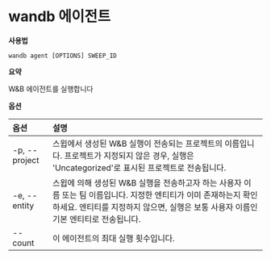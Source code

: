 
# wandb 에이전트

**사용법**

`wandb agent [OPTIONS] SWEEP_ID`

**요약**

W&B 에이전트를 실행합니다

**옵션**

| **옵션** | **설명** |
| :--- | :--- |
| -p, --project | 스윕에서 생성된 W&B 실행이 전송되는 프로젝트의 이름입니다. 프로젝트가 지정되지 않은 경우, 실행은 'Uncategorized'로 표시된 프로젝트로 전송됩니다. |
| -e, --entity | 스윕에 의해 생성된 W&B 실행을 전송하고자 하는 사용자 이름 또는 팀 이름입니다. 지정한 엔티티가 이미 존재하는지 확인하세요. 엔티티를 지정하지 않으면, 실행은 보통 사용자 이름인 기본 엔티티로 전송됩니다. |
| --count | 이 에이전트의 최대 실행 횟수입니다. |
